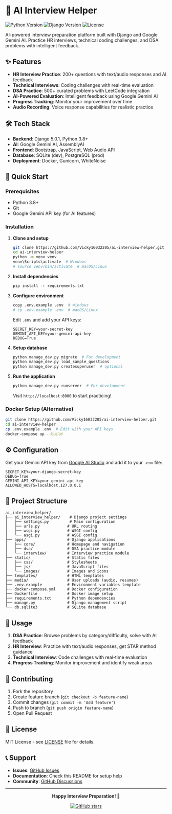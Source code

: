 # 🤖 AI Interview Helper

[![Python Version](https://img.shields.io/badge/python-3.8%2B-blue.svg)](https://python.org)
[![Django Version](https://img.shields.io/badge/django-5.0.1-green.svg)](https://djangoproject.com)
[![License](https://img.shields.io/badge/license-MIT-blue.svg)](LICENSE)

AI-powered interview preparation platform built with Django and Google Gemini AI. Practice HR interviews, technical coding challenges, and DSA problems with intelligent feedback.

## ✨ Features

- **HR Interview Practice**: 200+ questions with text/audio responses and AI feedback
- **Technical Interviews**: Coding challenges with real-time evaluation
- **DSA Practice**: 500+ curated problems with LeetCode integration
- **AI-Powered Evaluation**: Intelligent feedback using Google Gemini AI
- **Progress Tracking**: Monitor your improvement over time
- **Audio Recording**: Voice response capabilities for realistic practice

## 🛠 Tech Stack

- **Backend**: Django 5.0.1, Python 3.8+
- **AI**: Google Gemini AI, AssemblyAI
- **Frontend**: Bootstrap, JavaScript, Web Audio API
- **Database**: SQLite (dev), PostgreSQL (prod)
- **Deployment**: Docker, Gunicorn, WhiteNoise

## 🚀 Quick Start

### Prerequisites
- Python 3.8+
- Git
- Google Gemini API key (for AI features)

### Installation

1. **Clone and setup**
   ```bash
   git clone https://github.com/Vicky16032205/ai-interview-helper.git
   cd ai-interview-helper
   python -m venv venv
   venv\Scripts\activate  # Windows
   # source venv/bin/activate  # macOS/Linux
   ```

2. **Install dependencies**
   ```bash
   pip install -r requirements.txt
   ```

3. **Configure environment**
   ```bash
   copy .env.example .env  # Windows
   # cp .env.example .env  # macOS/Linux
   ```
   Edit `.env` and add your API keys:
   ```env
   SECRET_KEY=your-secret-key
   GEMINI_API_KEY=your-gemini-api-key
   DEBUG=True
   ```

4. **Setup database**
   ```bash
   python manage_dev.py migrate  # For development
   python manage_dev.py load_sample_questions
   python manage_dev.py createsuperuser  # optional
   ```

5. **Run the application**
   ```bash
   python manage_dev.py runserver  # For development
   ```
   
   Visit `http://localhost:8000` to start practicing!

### Docker Setup (Alternative)
```bash
git clone https://github.com/Vicky16032205/ai-interview-helper.git
cd ai-interview-helper
cp .env.example .env  # Edit with your API keys
docker-compose up --build
```

## ⚙️ Configuration

Get your Gemini API key from [Google AI Studio](https://aistudio.google.com/) and add it to your `.env` file:

```env
SECRET_KEY=your-django-secret-key
DEBUG=True
GEMINI_API_KEY=your-gemini-api-key
ALLOWED_HOSTS=localhost,127.0.0.1
```

## 📁 Project Structure

```
ai_interview_helper/
├── ai_interview_helper/    # Django project settings
│   ├── settings.py         # Main configuration
│   ├── urls.py            # URL routing
│   ├── wsgi.py            # WSGI config
│   └── asgi.py            # ASGI config
├── apps/                  # Django applications
│   ├── core/              # Homepage and navigation
│   ├── dsa/               # DSA practice module
│   └── interview/         # Interview practice module
├── static/                # Static files
│   ├── css/               # Stylesheets
│   ├── js/                # JavaScript files
│   └── images/            # Images and icons
├── templates/             # HTML templates
├── media/                 # User uploads (audio, resumes)
├── .env.example           # Environment variables template
├── docker-compose.yml     # Docker configuration
├── Dockerfile             # Docker image setup
├── requirements.txt       # Python dependencies
├── manage.py              # Django management script
└── db.sqlite3             # SQLite database
```

## 🎯 Usage

1. **DSA Practice**: Browse problems by category/difficulty, solve with AI feedback
2. **HR Interview**: Practice with text/audio responses, get STAR method guidance
3. **Technical Interview**: Code challenges with real-time evaluation
4. **Progress Tracking**: Monitor improvement and identify weak areas

## 🤝 Contributing

1. Fork the repository
2. Create feature branch (`git checkout -b feature-name`)
3. Commit changes (`git commit -m 'Add feature'`)
4. Push to branch (`git push origin feature-name`)
5. Open Pull Request

## 📄 License

MIT License - see [LICENSE](LICENSE) file for details.

## 📞 Support

- **Issues**: [GitHub Issues](https://github.com/Vicky16032205/ai-interview-helper/issues)
- **Documentation**: Check this README for setup help
- **Community**: [GitHub Discussions](https://github.com/Vicky16032205/ai-interview-helper/discussions)

---

<div align="center">

**Happy Interview Preparation! 🚀**

[![GitHub stars](https://img.shields.io/github/stars/Vicky16032205/ai-interview-helper?style=social)](https://github.com/Vicky16032205/ai-interview-helper/stargazers)

</div>
